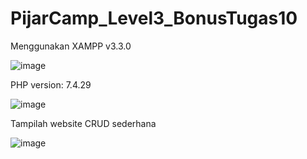 # PijarCamp_Level3_BonusTugas10
Menggunakan XAMPP v3.3.0 

![image](https://user-images.githubusercontent.com/11704222/170090616-04e86985-2bcd-4714-b964-ead2a9b39aa0.png)


PHP version: 7.4.29

![image](https://user-images.githubusercontent.com/11704222/170090273-37b50ad8-e1af-432f-b145-8b3e945433a5.png)


Tampilah website CRUD sederhana 

![image](https://user-images.githubusercontent.com/11704222/170088468-c5632f6b-3c8f-4aff-ad13-383311b01a3b.png)

